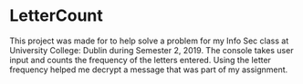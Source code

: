# LetterCount
 This project was made for to help solve a problem for my Info Sec class at University College: Dublin during Semester 2, 2019. The console takes user input and counts the frequency of the letters entered. Using the letter frequency helped me decrypt a message that was part of my assignment. 
 
